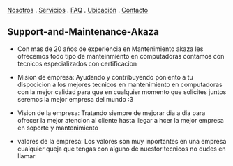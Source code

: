 [Nosotros](./nosotros.md) . [Servicios](./servicios.md) . [FAQ](FAQ.md) . [Ubicación](ubicacion.md) . [Contacto](./contacto.md)

## Support-and-Maintenance-Akaza

* Con mas de 20 años de experiencia en Mantenimiento akaza les ofrecemos todo tipo de manteinmiento en computadoras
contamos con tecnicos especializados con certificacion 

* Mision de empresa: Ayudando y contribuyendo poniento a tu dispocicion a los mejores tecnicos en mantenimiento en computadoras con la mejor calidad
 para que en cualquier momento que solicites juntos seremos la mejor empresa del mundo :3
 
* Vision de la empresa: Tratando siempre de mejorar dia a dia para ofrecer la mejor atencion al cliente
hasta llegar a hcer la mejor empresa en soporte y mantenimiento 

* valores de la empresa: Los valores son muy inportantes en una empresa cualquier queja que tengas con alguno de nuestor
tecnicos no dudes en llamar 
